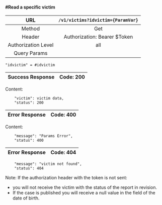 #### #Read a specific victim

|URL | `/v1/victims?idvictim={ParamVar}`  |
|:-:|:-:|
|  Method  |Get|
|  Header  | Authorization: Bearer $Token|
|  Authorization Level | all |
|  Query Params  |
    "idvictim" = #idvictim
|Success Response | Code: 200  |
|:-:|:-:|

Content:

        "victim": victim data,
        "status": 200

| Error Response | Code: 400  |
|:-:|:-:|

Content:

        "message": "Params Error",
        "status": 400

| Error Response | Code: 404  |
|:-:|:-:|

        "message": "victim not found",
        "status": 404

Note: If the authorization header with the token is not sent:
- you will not receive the victim with the status of the report in revision.
- If the case is published you will receive a null value in the field of the date of birth.